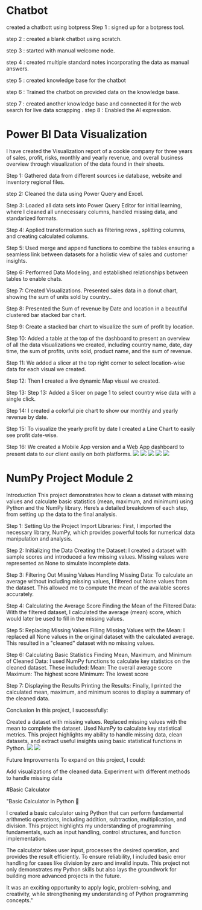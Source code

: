 # Chatbot
created a chatbott using botpress
Step 1 : signed up for a botpress tool.

step 2 : created a blank chatbot using scratch.

step 3 : started with manual welcome node.

step 4 : created multiple standard notes incorporating the data as manual answers.

step 5 : created knowledge base for the chatbot

step 6 : Trained the chatbot on provided data on the knowledge base.

step 7 : created another knowledge base and connected it for the web search for live data scrapping
.
step 8 : Enabled the AI expression.


# Power BI Data Visualization
I have created the Visualization report of a cookie company for three years of sales, profit, risks, monthly and yearly revenue, and overall business overview through visualization
of the data found in their sheets.

Step 1:   Gathered data from different sources i.e database, website and inventory regional files.

step 2:   Cleaned the data using Power Query and Excel.

Step 3:   Loaded all data sets into Power Query Editor for initial learning, where I cleaned all unnecessary  columns, handled missing data, and standarized 
formats.

Step 4:  Applied transformation such as filtering rows , splitting columns, and creating calculated columns.

Step 5:  Used merge and append functions to combine the tables ensuring  a seamless link between datasets for a holistic view of sales 
and customer insights.

Step 6:  Performed Data Modeling, and established relationships between tables to enable chats.

Step 7:  Created Visualizations. Presented sales data in a donut chart, showing the sum of units sold by country..

Step 8:  Presented the Sum of revenue by Date and location in a beautiful clustered bar stacked bar chart.

Step 9:  Create a stacked bar chart to visualize the sum of profit by location.

Step 10:  Added a table at the top of the dashboard to present an overview of all the data visualizations we created, including country name, date, day 
time, the sum of profits, units sold, product name, and the sum of revenue.

Step 11: We added a slicer at the top right corner to select location-wise data for each visual we created.

Step 12:  Then I created a live dynamic Map visual we created.

Step 13:  Step 13: Added a Slicer on page 1 to select country wise data with a single click.

Step 14: I created a colorful pie chart to show our monthly and yearly revenue by date.

Step 15: To visualize the yearly profit by date I created a Line Chart to easily see profit date-wise.

Step 16: We created a Mobile App version and a Web App dashboard to present data to our client easily on both platforms.
![](https://github.com/Hanfah123/MY-PROJECTS/blob/main/Screenshot%20(10).png)
![](https://github.com/Hanfah123/MY-PROJECTS/blob/main/Screenshot%20(11).png)
![](https://github.com/Hanfah123/MY-PROJECTS/blob/main/Screenshot%20(7).png)
![](https://github.com/Hanfah123/MY-PROJECTS/blob/main/Screenshot%20(8).png)
![](https://github.com/Hanfah123/MY-PROJECTS/blob/main/Screenshot%20(9).png)

# NumPy Project Module 2
Introduction
This project demonstrates how to clean a dataset with missing values and calculate basic statistics (mean, maximum, and minimum) using Python and the NumPy library. Here’s a detailed breakdown of each step, from setting up the data to the final analysis.

Step 1: Setting Up the Project
Import Libraries:
First, I imported the necessary library, NumPy, which provides powerful tools for numerical data manipulation and analysis.

Step 2: Initializing the Data
Creating the Dataset:
I created a dataset with sample scores and introduced a few missing values. Missing values were represented as None to simulate incomplete data.

Step 3: Filtering Out Missing Values
Handling Missing Data:
To calculate an average without including missing values, I filtered out None values from the dataset. This allowed me to compute the mean of the available scores accurately.

Step 4: Calculating the Average Score
Finding the Mean of the Filtered Data:
With the filtered dataset, I calculated the average (mean) score, which would later be used to fill in the missing values.

Step 5: Replacing Missing Values
Filling Missing Values with the Mean:
I replaced all None values in the original dataset with the calculated average. This resulted in a "cleaned" dataset with no missing values.

Step 6: Calculating Basic Statistics
Finding Mean, Maximum, and Minimum of Cleaned Data:
I used NumPy functions to calculate key statistics on the cleaned dataset. These included:
Mean: The overall average score
Maximum: The highest score
Minimum: The lowest score

Step 7: Displaying the Results
Printing the Results:
Finally, I printed the calculated mean, maximum, and minimum scores to display a summary of the cleaned data.

Conclusion
In this project, I successfully:

Created a dataset with missing values.
Replaced missing values with the mean to complete the dataset.
Used NumPy to calculate key statistical metrics.
This project highlights my ability to handle missing data, clean datasets, and extract useful insights using basic statistical functions in Python.
![](https://github.com/Hanfah123/MY-PROJECTS/blob/main/Screenshot%20(12).png)
![](https://github.com/Hanfah123/MY-PROJECTS/blob/main/Screenshot%20(13).png)

Future Improvements
To expand on this project, I could:

Add visualizations of the cleaned data.
Experiment with different methods to handle missing data


#Basic Calculator

"Basic Calculator in Python 🧮

I created a basic calculator using Python that can perform fundamental arithmetic operations, including addition, subtraction, multiplication, and division. This project highlights my understanding of programming fundamentals, such as input handling, control structures, and function implementation.

The calculator takes user input, processes the desired operation, and provides the result efficiently. To ensure reliability, I included basic error handling for cases like division by zero and invalid inputs. This project not only demonstrates my Python skills but also lays the groundwork for building more advanced projects in the future.

It was an exciting opportunity to apply logic, problem-solving, and creativity, while strengthening my understanding of Python programming concepts."

